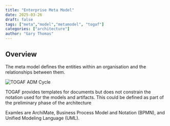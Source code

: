 ```yaml
---
title: "Enterprise Meta Model"
date: 2025-03-26
draft: false
tags: ["meta","model","metamodel", "togaf"]
categories: ["architecture"]
author: "Gary Thomas"
---
```


## Overview

The meta model defines the entities within an organisation and the relationships between them.

![TOGAF ADM Cycle](/architecture/togaf/enterpriseMetaModel.png)

TOGAF provides templates for documents but does not constrain the notation used for the models and artifacts.
This could be defined as part of the preliminary phase of the architecture

Examles are ArchiMate, Business Process Model and Notation (BPMN), and Unified Modeling Language (UML).

